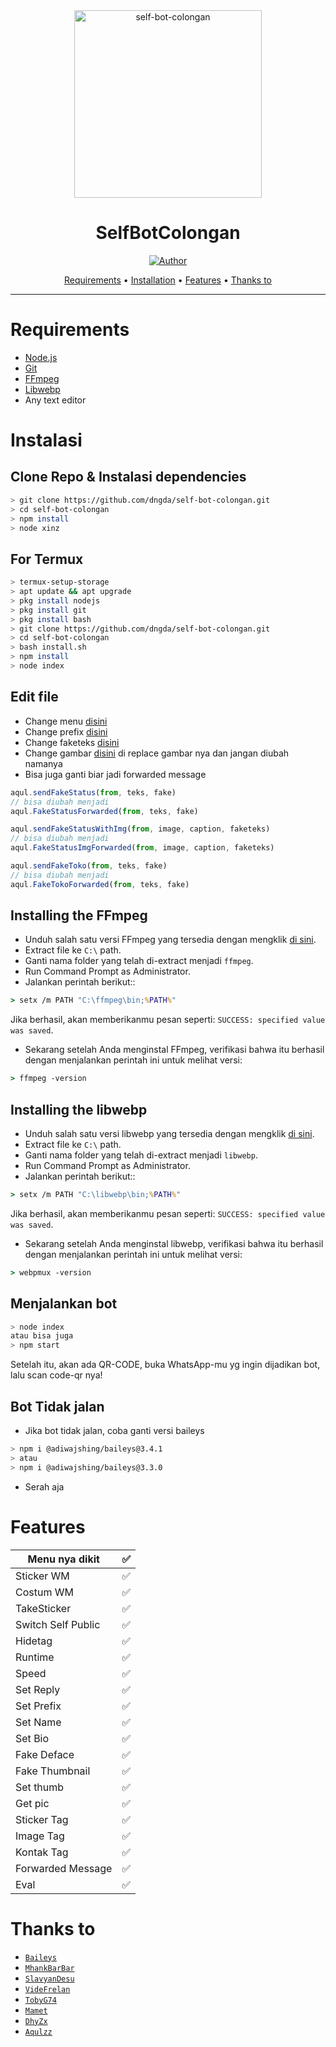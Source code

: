 <div align="center">
<img src="https://camo.githubusercontent.com/40a80c83c5ce6ff286d0693ebe6b736cdcce8c94b22e3cd1b56ef5904733da8e/68747470733a2f2f6173736574732e737469636b706e672e636f6d2f696d616765732f3538306235376663643939393665323462633433633534332e706e67" alt="self-bot-colongan" width="300" />

# SelfBotColongan

>
>
>

<p align="center">
  <a href="https://github.com/dngda"><img title="Author" src="https://img.shields.io/badge/Author-dngda-red.svg?style=for-the-badge&logo=github" /></a>
</p>

<p align="center">
  <a href="https://github.com/dngda/self-bot-colongan#requirements">Requirements</a> •
  <a href="https://github.com/dngda/self-bot-colongan#instalasi">Installation</a> •
  <a href="https://github.com/dngda/self-bot-colongan#features">Features</a> •
  <a href="https://github.com/dngda/self-bot-colongan#thanks-to">Thanks to</a>
</p>
</div>


---



# Requirements
* [Node.js](https://nodejs.org/en/)
* [Git](https://git-scm.com/downloads)
* [FFmpeg](https://github.com/BtbN/FFmpeg-Builds/releases/download/autobuild-2020-12-08-13-03/ffmpeg-n4.3.1-26-gca55240b8c-win64-gpl-4.3.zip)
* [Libwebp](https://developers.google.com/speed/webp/download)
* Any text editor

# Instalasi
## Clone Repo & Instalasi dependencies
```bash
> git clone https://github.com/dngda/self-bot-colongan.git
> cd self-bot-colongan
> npm install
> node xinz
```
## For Termux
```bash
> termux-setup-storage
> apt update && apt upgrade
> pkg install nodejs
> pkg install git
> pkg install bash
> git clone https://github.com/dngda/self-bot-colongan.git
> cd self-bot-colongan
> bash install.sh
> npm install
> node index
```

## Edit file
- Change menu [disini](https://github.com/dngda/self-bot-colongan/blob/master/index.js#95)
- Change prefix [disini](https://github.com/dngda/self-bot-colongan/blob/master/index.js#35)
- Change faketeks [disini](https://github.com/dngda/self-bot-colongan/blob/master/index.js#33)
- Change gambar [disini](https://github.com/dngda/self-bot-colongan/blob/master/media/wa.jpg) di replace gambar nya dan jangan diubah namanya
- Bisa juga ganti biar jadi forwarded message
```js
aqul.sendFakeStatus(from, teks, fake)
// bisa diubah menjadi
aqul.FakeStatusForwarded(from, teks, fake)

aqul.sendFakeStatusWithImg(from, image, caption, faketeks)
// bisa diubah menjadi
aqul.FakeStatusImgForwarded(from, image, caption, faketeks)

aqul.sendFakeToko(from, teks, fake)
// bisa diubah menjadi
aqul.FakeTokoForwarded(from, teks, fake)
```

## Installing the FFmpeg
* Unduh salah satu versi FFmpeg yang tersedia dengan mengklik [di sini](https://www.gyan.dev/ffmpeg/builds/).
* Extract file ke `C:\` path.
* Ganti nama folder yang telah di-extract menjadi `ffmpeg`.
* Run Command Prompt as Administrator.
* Jalankan perintah berikut::
```cmd
> setx /m PATH "C:\ffmpeg\bin;%PATH%"
```
Jika berhasil, akan memberikanmu pesan seperti: `SUCCESS: specified value was saved`.
* Sekarang setelah Anda menginstal FFmpeg, verifikasi bahwa itu berhasil dengan menjalankan perintah ini untuk melihat versi:
```cmd
> ffmpeg -version
```


## Installing the libwebp
* Unduh salah satu versi libwebp yang tersedia dengan mengklik [di sini](https://developers.google.com/speed/webp/download).
* Extract file ke `C:\` path.
* Ganti nama folder yang telah di-extract menjadi `libwebp`.
* Run Command Prompt as Administrator.
* Jalankan perintah berikut::
```cmd
> setx /m PATH "C:\libwebp\bin;%PATH%"
```
Jika berhasil, akan memberikanmu pesan seperti: `SUCCESS: specified value was saved`.
* Sekarang setelah Anda menginstal libwebp, verifikasi bahwa itu berhasil dengan menjalankan perintah ini untuk melihat versi:
```cmd
> webpmux -version
```

## Menjalankan bot
```bash
> node index
atau bisa juga
> npm start
```

 Setelah itu, akan ada QR-CODE, buka WhatsApp-mu yg ingin dijadikan bot, lalu scan code-qr nya!

## Bot Tidak jalan
- Jika bot tidak jalan, coba ganti versi baileys
```bash
> npm i @adiwajshing/baileys@3.4.1
> atau
> npm i @adiwajshing/baileys@3.3.0
```
- Serah aja 

# Features

| Menu nya dikit |✅|
| ------------- | ------------- |
| Sticker WM|✅|
| Costum WM|✅|
| TakeSticker|✅|
| Switch Self Public|✅|
| Hidetag|✅|
| Runtime|✅|
| Speed|✅|
| Set Reply|✅|
| Set Prefix|✅|
| Set Name|✅|
| Set Bio|✅|
| Fake Deface|✅|
| Fake Thumbnail|✅|
| Set thumb|✅|
| Get pic|✅|
| Sticker Tag|✅|
| Image Tag|✅|
| Kontak Tag|✅|
| Forwarded Message|✅|
| Eval|✅|

# Thanks to
* [`Baileys`](https://github.com/adiwajshing/Baileys)
* [`MhankBarBar`](https://github.com/MhankBarBar)
* [`SlavyanDesu`](https://github.com/SlavyanDesu)
* [`VideFrelan`](https://github.com/VideFrelan)
* [`TobyG74`](https://github.com/TobyG74)
* [`Mamet`](https://github.com/mamet8/)
* [`DhyZx`](https://github.com/dhyZx)
* [`Aqulzz`](https://github.com/zennn08)
